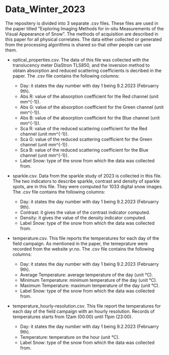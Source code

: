 # Data_Winter_2023
The repositery is divided into 3 separate .csv files. These files are used in the paper titled "Exploring Imaging Methods for in-situ Measurements of the Visual Appearance of Snow". The methods of acquisition are described in this paper for all physical correlates. The data either collected or generated from the processing algorithms is shared so that other people can use them.

- optical_properties.csv.
The data of this file was collected with the translucency meter DiaStron TLS850, and the inversion method to obtain absorption and reduced scattering coefficients is decribed in the paper. The .csv file contains the following columns:
  - Day: it states the day number with day 1 being 9.2.2023 (Februarry 9th).
  - Abs R: value of the absorption coefficient for the Red channel (unit mm^{-1}).
  - Abs G: value of the absorption coefficient for the Green channel (unit mm^{-1}).
  - Abs B: value of the absorption coefficient for the Blue channel (unit mm^{-1}).
  - Sca R: value of the reduced scattering coefficient for the Red channel (unit mm^{-1}).
  - Sca G: value of the reduced scattering coefficient for the Green channel (unit mm^{-1}).
  - Sca B: value of the reduced scattering coefficient for the Blue channel (unit mm^{-1}).
  - Label Snow: type of the snow from which the data was collected from.

- sparkle.csv.
Data from the sparkle study of 2023 is collected in this file. The two indicators to describe sparkle, contrast and density of sparkle spots, are in this file. They were computed for 1033 digital snow images. The .csv file contains the following columns:
  - Day: it states the day number with day 1 being 9.2.2023 (Februarry 9th).
  - Contrast: it gives the value of the contrast indicator computed.
  - Density: it gives the value of the density indicator computed.
  - Label Snow: type of the snow from which the data was collected from.
 
- temperature.csv.
This file reports the temperatures for each day of the field campaign. As mentioned in the paper, the temeprature were recorded from the website yr.no. The .csv file contains the following columns:
  - Day: it states the day number with day 1 being 9.2.2023 (Februarry 9th).
  - Average Temperature: average temperature of the day (unit °C).
  - Minimum Temperature: minimum temperature of the day (unit °C).
  - Maximum Temperature: maximum temperature of the day (unit °C).
  - Label Snow: type of the snow from which the data was collected from.

- temperature_hourly-resolution.csv.
This file report the temperatures for each day of the field campaign with an hourly resolution. Records of temperatures starts from 12am (00:00) until 11pm (23:00).
  - Day: it states the day number with day 1 being 9.2.2023 (Februarry 9th).
  - Temperature: temperature on the hour (unit °C).
  - Label Snow: type of the snow from which the data was collected from.

